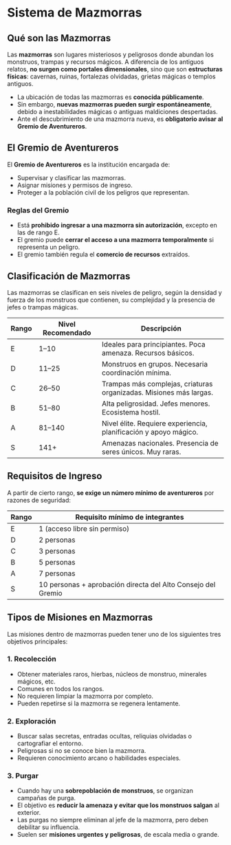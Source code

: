 # Sistema de Mazmorras

## Qué son las Mazmorras

Las **mazmorras** son lugares misteriosos y peligrosos donde abundan los monstruos, trampas y recursos mágicos. A diferencia de los antiguos relatos, **no surgen como portales dimensionales**, sino que son **estructuras físicas**: cavernas, ruinas, fortalezas olvidadas, grietas mágicas o templos antiguos.

- La ubicación de todas las mazmorras es **conocida públicamente**.
- Sin embargo, **nuevas mazmorras pueden surgir espontáneamente**, debido a inestabilidades mágicas o antiguas maldiciones despertadas.  
- Ante el descubrimiento de una mazmorra nueva, es **obligatorio avisar al Gremio de Aventureros**.

## El Gremio de Aventureros

El **Gremio de Aventureros** es la institución encargada de:

- Supervisar y clasificar las mazmorras.
- Asignar misiones y permisos de ingreso.
- Proteger a la población civil de los peligros que representan.

### Reglas del Gremio

- Está **prohibido ingresar a una mazmorra sin autorización**, excepto en las de rango E.
- El gremio puede **cerrar el acceso a una mazmorra temporalmente** si representa un peligro.
- El gremio también regula el **comercio de recursos** extraídos.

## Clasificación de Mazmorras

Las mazmorras se clasifican en seis niveles de peligro, según la densidad y fuerza de los monstruos que contienen, su complejidad y la presencia de jefes o trampas mágicas.

| Rango | Nivel Recomendado | Descripción |
|-------|--------------------|-------------|
| E     | 1–10               | Ideales para principiantes. Poca amenaza. Recursos básicos. |
| D     | 11–25              | Monstruos en grupos. Necesaria coordinación mínima. |
| C     | 26–50              | Trampas más complejas, criaturas organizadas. Misiones más largas. |
| B     | 51–80              | Alta peligrosidad. Jefes menores. Ecosistema hostil. |
| A     | 81–140             | Nivel élite. Requiere experiencia, planificación y apoyo mágico. |
| S     | 141+               | Amenazas nacionales. Presencia de seres únicos. Muy raras. |

## Requisitos de Ingreso

A partir de cierto rango, **se exige un número mínimo de aventureros** por razones de seguridad:

| Rango | Requisito mínimo de integrantes |
|-------|---------------------------------|
| E     | 1 (acceso libre sin permiso)    |
| D     | 2 personas                      |
| C     | 3 personas                      |
| B     | 5 personas                      |
| A     | 7 personas                      |
| S     | 10 personas + aprobación directa del Alto Consejo del Gremio |

## Tipos de Misiones en Mazmorras

Las misiones dentro de mazmorras pueden tener uno de los siguientes tres objetivos principales:

### 1. Recolección

- Obtener materiales raros, hierbas, núcleos de monstruo, minerales mágicos, etc.
- Comunes en todos los rangos.
- No requieren limpiar la mazmorra por completo.
- Pueden repetirse si la mazmorra se regenera lentamente.

### 2. Exploración

- Buscar salas secretas, entradas ocultas, reliquias olvidadas o cartografiar el entorno.
- Peligrosas si no se conoce bien la mazmorra.
- Requieren conocimiento arcano o habilidades especiales.

### 3. Purgar

- Cuando hay una **sobrepoblación de monstruos**, se organizan campañas de purga.
- El objetivo es **reducir la amenaza y evitar que los monstruos salgan** al exterior.
- Las purgas no siempre eliminan al jefe de la mazmorra, pero deben debilitar su influencia.
- Suelen ser **misiones urgentes y peligrosas**, de escala media o grande.
